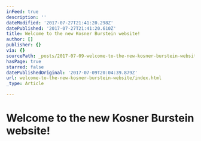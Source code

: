 ```yaml
---
inFeed: true
description: ''
dateModified: '2017-07-27T21:41:20.298Z'
datePublished: '2017-07-27T21:41:20.610Z'
title: Welcome to the new Kosner Burstein website!
author: []
publisher: {}
via: {}
sourcePath: _posts/2017-07-09-welcome-to-the-new-kosner-burstein-website.md
hasPage: true
starred: false
datePublishedOriginal: '2017-07-09T20:04:39.879Z'
url: welcome-to-the-new-kosner-burstein-website/index.html
_type: Article

---
```

# Welcome to the new Kosner Burstein website!